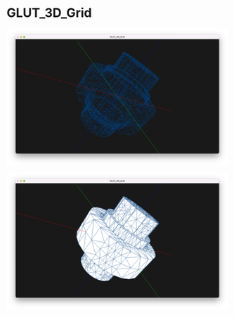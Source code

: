 # GLUT_3D_Grid

![alt text](https://github.com/sestelle/GLUT_3D_Grid/blob/master/screenshot_2.png?raw=true) 

![alt text](https://github.com/sestelle/GLUT_3D_Grid/blob/master/screenshot_1.png?raw=true) 
